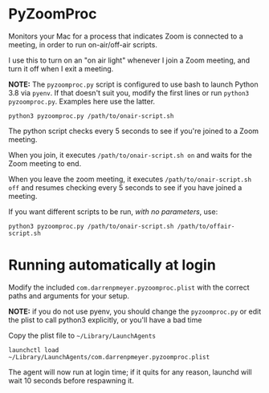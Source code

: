 # PyZoomProc

Monitors your Mac for a process that indicates Zoom is connected to a meeting,
in order to run on-air/off-air scripts.

I use this to turn on an "on air light" whenever I join a Zoom meeting, and 
turn it off when I exit a meeting.

**NOTE:** The `pyzoomproc.py` script is configured to use bash to launch 
Python 3.8 via `pyenv`. If that doesn't suit you, modify the first lines or
run `python3 pyzoomproc.py`. Examples here use the latter.

```
python3 pyzoomproc.py /path/to/onair-script.sh
```

The python script checks every 5 seconds to see if you're joined to a Zoom
meeting.

When you join, it executes `/path/to/onair-script.sh on` and waits for the
Zoom meeting to end.

When you leave the zoom meeting, it executes `/path/to/onair-script.sh off`
and resumes checking every 5 seconds to see if you have joined a meeting.

If you want different scripts to be run, *with no parameters*, use:

```
python3 pyzoomproc.py /path/to/onair-script.sh /path/to/offair-script.sh
```

# Running automatically at login

Modify the included `com.darrenpmeyer.pyzoomproc.plist` with the correct paths
and arguments for your setup.

**NOTE:** if you do not use pyenv, you should change the `pyzoomproc.py` or
edit the plist to call python3 explicitly, or you'll have a bad time

Copy the plist file to `~/Library/LaunchAgents`

```
launchctl load ~/Library/LaunchAgents/com.darrenpmeyer.pyzoomproc.plist
```

The agent will now run at login time; if it quits for any reason, launchd will
wait 10 seconds before respawning it.